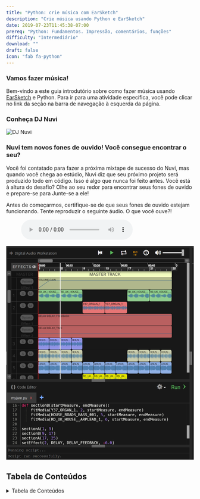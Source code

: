 ```yaml
---
title: "Python: crie música com EarSketch"
description: "Crie música usando Python e EarSketch"
date: 2019-07-23T11:45:38-07:00
prereq: "Python: Fundamentos. Impressão, comentários, funções"
difficulty: "Intermediário"
download: ""
draft: false
icon: "fab fa-python"
---
```


### Vamos fazer música!

Bem-vindo a este guia introdutório sobre como fazer música usando
[EarSketch](https://en.wikipedia.org/wiki/EarSketch) e Python. Para ir para uma atividade específica, você pode clicar no link da seção na barra de navegação à esquerda da página.

<!--- DEIXE ESSE VÍDEO AQUI CASO NECESSITE <p style="text-align: center;"><iframe width="560" height="315" src="https://www.youtube.com/embed/g0u1CkbpUWQ?start=79" frameborder="0" allow="accelerometer; autoplay; encrypted-media; gyroscope; picture-in-picture" allowfullscreen></iframe></p> --->

### Conheça DJ Nuvi
![DJ Nuvi](https://media.giphy.com/media/OTk8FTCvQ5WQQfJqVf/giphy.gif)

### Nuvi tem novos fones de ouvido! Você consegue encontrar o seu?

Você foi contatado para fazer a próxima mixtape de sucesso do Nuvi, mas quando você chega ao estúdio, Nuvi diz que seu próximo projeto será produzido todo em código. Isso é algo que nunca foi feito antes. Você está à altura do desafio? Olhe ao seu redor para encontrar seus fones de ouvido e prepare-se para
Junte-se a ele!

Antes de começarmos, certifique-se de que seus fones de ouvido estejam funcionando. Tente reproduzir o seguinte áudio. O que você ouve?!

<figure>
    <audio
        controls
        src="./audio/good-enough.mp3">
            Teste o áudio para ver se o seu navegador suporta o elemento de áudio. Se você não conseguir reproduzir o áudio, provavelmente significa que seu navegador não oferece suporte para isso.
            <code>audio</code> element.
    </audio>
</figure>

![alt text height="600px" width="50%"](img/screenshot-overview.png "Earsketch-play-overview")

## Tabela de Conteúdos

<details close>
<summary>Tabela de Conteúdos</summary>
{{% children /%}}
</details>
